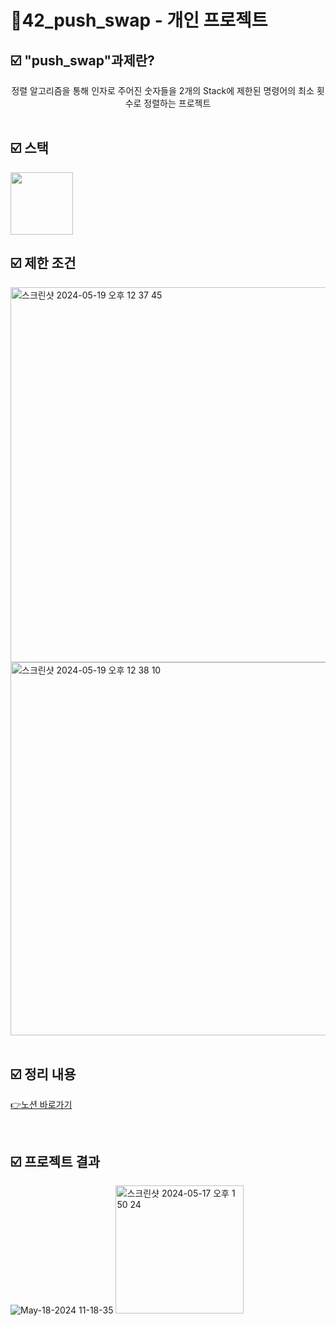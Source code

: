# 📜42_push_swap - 개인 프로젝트


##  ☑️ "push_swap"과제란?
<div align="center">
  정렬 알고리즘을 통해 인자로 주어진 숫자들을 2개의 Stack에 제한된 명령어의 최소 횟수로 정렬하는 프로젝트
</div>

<br />

##  ☑️ 스택

<img src="https://github.com/exceed96/Personal_42Libft/assets/90549959/5c7c2c98-78af-4d14-96da-dcc8a8b9270b" width="100" height="100" />


<br />

##  ☑️ 제한 조건
<div style="flex">
<img width="600" alt="스크린샷 2024-05-19 오후 12 37 45" src="https://github.com/exceed96/Personal_42PushSwap/assets/90549959/fd06d7cd-4618-4992-b747-45ba11d994aa">
<img width="597" alt="스크린샷 2024-05-19 오후 12 38 10" src="https://github.com/exceed96/Personal_42PushSwap/assets/90549959/5d6b8ab1-4206-4ad8-9abc-073c39b2fc55">
</div>


<br />

## ☑️ 정리 내용

[👉노션 바로가기](https://www.notion.so/a466d432d2f24dc9a367832e1206c1f9?v=269bb5f9b5de4cba8015271f939df121&pvs=4)

<br />

## ☑️ 프로젝트 결과
![May-18-2024 11-18-35](https://github.com/exceed96/Personal_42Libft/assets/90549959/de6f76da-d0f7-4b82-8ba9-2903e501803a)
<img width="205" alt="스크린샷 2024-05-17 오후 1 50 24" src="https://github.com/exceed96/Personal_42Libft/assets/90549959/25105e49-e519-4947-8022-c701a3d6ea2d">
